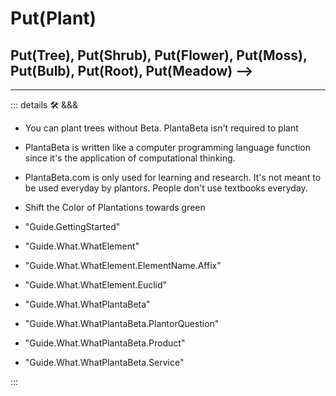 
# <beta>Put(<ekos>Plant</ekos>)</beta>

## <beta>Put(<ekos>Tree</ekos>)</beta>, <beta>Put(<ekos>Shrub</ekos>)</beta>, <beta>Put(<ekos>Flower</ekos>)</beta>, <beta>Put(<ekos>Moss</ekos>)</beta>, <beta>Put(<ekos>Bulb</ekos>)</beta>, <beta>Put(<ekos>Root</ekos>)</beta>, <beta>Put(<ekos>Meadow</ekos>)</beta> -->

<!-- ::: details What does <beta>Put(<ekos>Plant</ekos>)</beta>

## Etymology of <beta>Put(<ekos>Plant</ekos>)</beta>

### Colors

- <beta>Blue</beta> for <beta>Beta</beta>
- <ekos>Green</ekos> for 🟩<ekos>EKOS</ekos>

### Brackets <beta>()</beta>

Also known as Parenthesis

Value

Computer Science

Function

Method

### <beta>Put</beta>

Verb

- "<beta>put</beta> in the ground"
- "<beta>put</beta> in place"
- in<beta>put</beta>
- out<beta>put</beta>
- <beta>put</beta>ative
- "<beta>put</beta> forth as an idea"
- Shot <beta>Put</beta>
- "<beta>put</beta> to sleep"
- "<beta>put</beta> to rest"
- "<beta>put</beta> a plan together"
- "<beta>put</beta> down"
- "<beta>put</beta> in your thoughts"
- "<beta>put</beta> out of place"
- "<beta>put</beta> it over there"
- "<beta>put</beta> your hands up"
- "<beta>put</beta> it on that"
- "<beta>put</beta> it out of your mind"
- "<beta>put</beta> your sights on ..."
- "<beta>Put</beta> it back!"
- "<beta>put</beta> off course"

### <ekos>Plant</ekos>

Noun

- "This organism belongs to the <ekos>Plantae</ekos> kingdom"
- <ekos>Phyto</ekos>biology
- Cosmetic Im<ekos>plant</ekos>
- House <ekos>Plant</ekos>
- Potted <ekos>Plant</ekos>
- "newly planted <ekos>plant</ekos>"
- ""

:::

::: info <beta>Put(<ekos>Plant</ekos>)</beta>'s **Mission**

- To create a **open source** resource for plantors where all knowledge about being a tree plantor is coherent and integrated into a single system which can be used to plant any type of land.
- To research and implement ways to make plantors more effective by applying scientific research to plantor instruction.
- To improve the Instruments that plantors use.
:::

::: info <beta>Put(<ekos>Plant</ekos>)</beta>'s **Vision**

- To reduce Climate Change by increasing the number of the plants which are put in the ground every year globally.

:::

::: info <beta>Put(<ekos>Plant</ekos>)</beta>'s **Values**

- All content is based on empirical evidence.
- Kindness...

:::

<!-- ::: tip 💡 New to Planting?
Find out [how trees are planted](/guide/What/WhatTreePlanting) in Canada
::: -->

<!-- ## Why use <beta>Put(<ekos>Plant</ekos>)</beta>?

### A Flexible System

Flexibility gives systems resilience, they are able to return quickly to a previous good condition after problems.

### A Progressive System

<beta>Put(<ekos>Plant</ekos>)</beta> is a "progressive" system, meaning that Planbeta grows with your planting experience. If you're a Novice Plantor, then <beta>Put(<ekos>Plant</ekos>)</beta>'s library of reference material, guides, tests and video tutorials (🛠 coming soon!) will help you to learn how to be a plantor without becoming overwhelmed in your first week on the job.

If you're an Experienced Plantor, then <beta>Put(<ekos>Plant</ekos>)</beta> gives you the resources to find and Cover your knowledge gaps, so that you can unlock your full planting potential.

### A Community System

<beta>Put(<ekos>Plant</ekos>)</beta> combines the best practices of the Planting Industry to offer the most robust and plantor friendly plantor system available. In addition, dozens of talented plantors from across Canada have [contributed to the system](/dev/Contribute). Who knows, maybe you'll even become a <beta>Put(<ekos>Plant</ekos>)</beta> contributor.

#### What is an Open Source project? -->

---

<!-- =================================================== -->
<!-- =================================================== -->
<!-- =================================================== -->
<!-- =================================================== -->
<!-- =================================================== -->
::: details 🛠 &&&

- You can plant trees without Beta. PlantaBeta isn't required to plant
- PlantaBeta is written like a computer programming language function since it's the application of computational thinking.
- PlantaBeta.com is only used for learning and research. It's not meant to be used everyday by plantors. People don't use textbooks everyday.
- Shift the Color of Plantations towards green

- "Guide.GettingStarted"
- "Guide.What.WhatElement"
- "Guide.What.WhatElement.ElementName.Affix"
- "Guide.What.WhatElement.Euclid"
- "Guide.What.WhatPlantaBeta"
- "Guide.What.WhatPlantaBeta.PlantorQuestion"
- "Guide.What.WhatPlantaBeta.Product"
- "Guide.What.WhatPlantaBeta.Service"

:::
